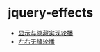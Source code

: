 # jquery-effects
* [显示与隐藏实现轮播](https://kylincat.github.io/jquery-effects/轮播图(显示与隐藏)/index.html)
* [左右无缝轮播](https://kylincat.github.io/jquery-effects/轮播图(左右无缝轮播)/index.html)
